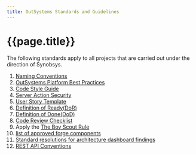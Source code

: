 ```yaml
---
title: OutSystems Standards and Guidelines
---
```

# {{page.title}}

<style>

a[href^="http://"] {
    background: url(/images/external.png) center right no-repeat;
    padding-right: 13px;
}
a[href^="https://synobsys.github.io/"]  {
    background: none;
    padding-right: 0;
}
</style>

The following standards apply to all projects that are carried out under the direction of Synobsys.

1. [Naming Conventions](2-OutSystemsNamingConventions.md)
1. <a class="external" href="https://success.outsystems.com/Documentation/Best_Practices/Development/OutSystems_Platform_Best_Practices" target="_blank">OutSystems Platform Best Practices</a>
1. <a class="external" href="https://leonardo-monteiro-fernandes.medium.com/a-code-style-guide-for-outsystems-97a923084159" target="_blank">Code Style Guide</a>
1. [Server Action Security](4-ServerActionSecurity.md)
1. [User Story Template](5-UserStoryTemplate.md)
1. [Definition of Ready(DoR)](6-DefinitionOfReady.md)
1. [Definition of Done(DoD)](7-DefinitionOfDone.md)
1. [Code Review Checklist](8-CodeReviewChecklist.md)
1. Apply the <a class="external" href="https://www.oreilly.com/library/view/97-things-every/9780596809515/ch08.html" target="_blank">The Boy Scout Rule</a>
1. [list of approved forge components](10-approved-forge-components.md)
1. [Standard resolutions for architecture dashboard findings](11-resolve-architecture-dashboard-findings.md)
1. [REST API Conventions](12-REST-API-conventions)
